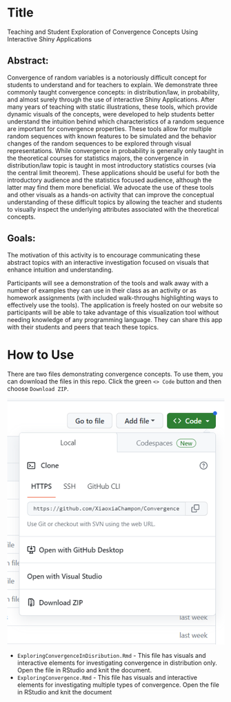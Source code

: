 # Title

Teaching and Student Exploration of Convergence Concepts Using Interactive Shiny Applications

## Abstract:

Convergence of random variables is a notoriously difficult concept for students to understand and for teachers to explain. We demonstrate three commonly taught convergence concepts: in distribution/law, in probability, and almost surely through the use of interactive Shiny Applications. After many years of teaching with static illustrations, these tools, which provide dynamic visuals of the concepts, were developed to help students better understand the intuition behind which characteristics of a random sequence are important for convergence properties. These tools allow for multiple random sequences with known features to be simulated and the behavior changes of the random sequences to be explored through visual representations. While convergence in probability is generally only taught in the theoretical courses for statistics majors, the convergence in distribution/law topic is taught in most introductory statistics courses (via the central limit theorem). These applications should be useful for both the introductory audience and the statistics focused audience, although the latter may find them more beneficial. We advocate the use of these tools and other visuals as a hands-on activity that can improve the conceptual understanding of these difficult topics by allowing the teacher and students to visually inspect the underlying attributes associated with the theoretical concepts.

## Goals:

The motivation of this activity is to encourage communicating these abstract topics with an interactive investigation focused on visuals that enhance intuition and understanding. 

Participants will see a demonstration of the tools and walk away with a number of examples they can use in their class as an activity or as homework assignments (with included walk-throughs highlighting ways to effectively use the tools). The application is freely hosted on our website so participants will be able to take advantage of this visualization tool without needing knowledge of any programming language. They can share this app with their students and peers that teach these topics. 


# How to Use

There are two files demonstrating convergence concepts. To use them, you can download the files in this repo. Click the green `<> Code` button and then choose `Download ZIP`.

![](download.png)

- `ExploringConvergenceInDisribution.Rmd` - This file has visuals and interactive elements for investigating convergence in distribution only. Open the file in RStudio and knit the document.
- `ExploringConvergence.Rmd` - This file has visuals and interactive elements for investigating multiple types of convergence. Open the file in RStudio and knit the document
